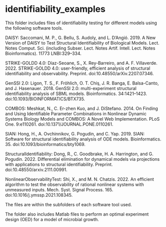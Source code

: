 # identifiability_examples
This folder includes files of identifiability testing for different models using the following software  tools. 

DAISY: Saccomani, M. P., G. Bellu, S. Audoly, and L. D’Angió. 2019. A New Version of DAISY to Test Structural Identifiability of Biological Models. Lect. Notes Comput. Sci. (including Subser. Lect. Notes Artif. Intell. Lect. Notes Bioinformatics). 11773 LNBI:329–334.  

STRIKE-GOLDD 4.0: Díaz-Seoane, S., X. Rey-Barreiro, and A. F. Villaverde. 2022. STRIKE-GOLDD 4.0: user-friendly, efficient analysis of structural identifiability and observability. Preprint. doi:10.48550/arXiv.2207.07346.

GenSSI 2.0: Ligon, T. S., F. Fröhlich, O. T. Chiş, J. R. Banga, E. Balsa-Canto, and J. Hasenauer. 2018. GenSSI 2.0: multi-experiment structural identifiability analysis of SBML models. Bioinformatics. 34:1421–1423. doi:10.1093/BIOINFORMATICS/BTX735.

COMBOS: Meshkat, N., C. Er-zhen Kuo, and J. DiStefano. 2014. On Finding and Using Identifiable Parameter Combinations in Nonlinear Dynamic Systems Biology Models and COMBOS: A Novel Web Implementation. PLoS One. 9:e110261. doi:10.1371/JOURNAL.PONE.0110261.

SIAN: Hong, H., A. Ovchinnikov, G. Pogudin, and C. Yap. 2019. SIAN: Software for structural identifiability analysis of ODE models. Bioinformatics. 35. doi:10.1093/bioinformatics/bty1069.

StructuralIdentifiability: Dong, R., C. Goodbrake, H. A. Harrington, and G. Pogudin. 2022. Differential elimination for dynamical models via projections with applications to structural identifiability. Preprint. doi:10.48550/arxiv.2111.00991.

NonlinearObservabilityTest: Shi, X., and M. N. Chatzis. 2022. An efficient algorithm to test the observability of rational nonlinear systems with unmeasured inputs. Mech. Syst. Signal Process. 165. doi:10.1016/j.ymssp.2021.108345.

The files are within the subfolders of each software tool used. 

The folder also includes Matlab files to perform an optimal experiment design (OED) for a model of microbial growth.
